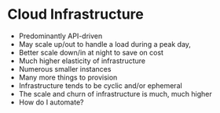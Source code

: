 # Cloud Infrastructure

* Predominantly API-driven
* May scale up/out to handle a load during a peak day,
* Better scale down/in at night to save on cost
* Much higher elasticity of infrastructure
* Numerous smaller instances
* Many more things to provision
* Infrastructure tends to be cyclic and/or ephemeral
* The scale and churn of infrastructure is much, much higher
* How do I automate?





